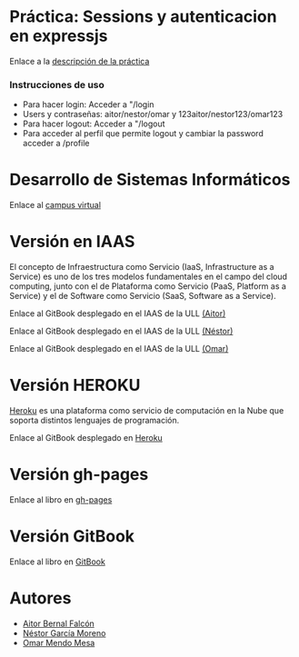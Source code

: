 # Práctica: Sessions y autenticacion en expressjs 
Enlace a la [descripción de la práctica](https://casianorodriguezleon.gitbooks.io/ull-esit-1617/content/practicas/practicasessions.html)

### Instrucciones de uso
  * Para hacer login: Acceder a "/login
  * Users y contraseñas: aitor/nestor/omar y 123aitor/nestor123/omar123
  * Para hacer logout: Acceder a "/logout
  * Para acceder al perfil que permite logout y cambiar la password acceder a /profile

# Desarrollo de Sistemas Informáticos
Enlace al [campus virtual](https://campusvirtual.ull.es/1617/course/view.php?id=1136)

# Versión en IAAS
El concepto de Infraestructura como Servicio (IaaS, Infrastructure as a Service) es uno de los tres modelos fundamentales en el campo del cloud computing, junto con el de Plataforma como Servicio (PaaS, Platform as a Service) y el de Software como Servicio (SaaS, Software as a Service).

Enlace al GitBook desplegado en el IAAS de la ULL [(Aitor)](http://10.6.128.132:8088/login)

Enlace al GitBook desplegado en el IAAS de la ULL [(Néstor)](http://10.6.128.125:8086/login)

Enlace al GitBook desplegado en el IAAS de la ULL [(Omar)](http://10.6.128.26:8088/login)

# Versión HEROKU
[Heroku](https://devcenter.heroku.com/categories/learning) es una plataforma como servicio de computación en la Nube que soporta distintos lenguajes de programación.

Enlace al GitBook desplegado en [Heroku](https://dsipractica5.herokuapp.com/login)


# Versión gh-pages

Enlace al libro en [gh-pages](https://ull-esit-dsi-1617.github.io/sessions-y-autenticacion-en-expressjs-aitor-nestor-omar-35l2v3/)

# Versión GitBook

Enlace al libro en [GitBook](https://ozzrocker95.gitbooks.io/sessions-y-autenticacion-en-expressjs-aitor-nesto/content/)

# Autores
* [Aitor Bernal Falcón](https://chinegua.github.io/)
* [Néstor García Moreno](https://nestor-gm.github.io/)
* [Omar Mendo Mesa](https://ozzrocker95.github.io/)
